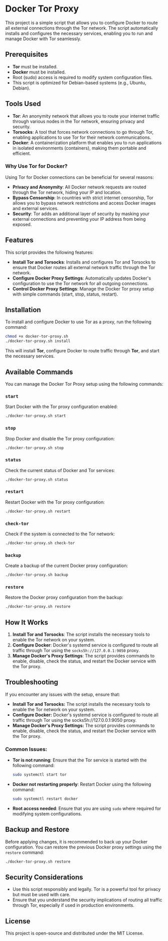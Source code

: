 
# Docker Tor Proxy

This project is a simple script that allows you to configure Docker to route all external connections through the Tor network. The script automatically installs and configures the necessary services, enabling you to run and manage Docker with Tor seamlessly.

## Prerequisites

- **Tor** must be installed.
- **Docker** must be installed.
- Root (sudo) access is required to modify system configuration files.
- This script is optimized for Debian-based systems (e.g., Ubuntu, Debian).

## Tools Used

- **Tor**: An anonymity network that allows you to route your internet traffic through various nodes in the Tor network, ensuring privacy and security.
- **Torsocks**: A tool that forces network connections to go through Tor, enabling applications to use Tor for their network communications.
- **Docker**: A containerization platform that enables you to run applications in isolated environments (containers), making them portable and efficient.

### Why Use Tor for Docker?

Using Tor for Docker connections can be beneficial for several reasons:
- **Privacy and Anonymity**: All Docker network requests are routed through the Tor network, hiding your IP and location.
- **Bypass Censorship**: In countries with strict internet censorship, Tor allows you to bypass network restrictions and access Docker images and external services.
- **Security**: Tor adds an additional layer of security by masking your external connections and preventing your IP address from being exposed.

## Features

This script provides the following features:
- **Install Tor and Torsocks**: Installs and configures Tor and Torsocks to ensure that Docker routes all external network traffic through the Tor network.
- **Configure Docker Proxy Settings**: Automatically updates Docker's configuration to use the Tor network for all outgoing connections.
- **Control Docker Proxy Settings**: Manage the Docker Tor proxy setup with simple commands (start, stop, status, restart).

## Installation

To install and configure Docker to use Tor as a proxy, run the following command:

```bash
chmod +x docker-tor-proxy.sh
./docker-tor-proxy.sh install
```

This will install **Tor**, configure Docker to route traffic through **Tor**, and start the necessary services.

## Available Commands

You can manage the Docker Tor Proxy setup using the following commands:

### `start`

Start Docker with the Tor proxy configuration enabled:

```bash
./docker-tor-proxy.sh start
```

### `stop`

Stop Docker and disable the Tor proxy configuration:

```bash
./docker-tor-proxy.sh stop
```

### `status`

Check the current status of Docker and Tor services:

```bash
./docker-tor-proxy.sh status
```

### `restart`

Restart Docker with the Tor proxy configuration:

```bash
./docker-tor-proxy.sh restart
```

### `check-tor`

Check if the system is connected to the Tor network:

```bash
./docker-tor-proxy.sh check-tor
```

### `backup`

Create a backup of the current Docker proxy configuration:

```bash
./docker-tor-proxy.sh backup
```

### `restore`

Restore the Docker proxy configuration from the backup:

```bash
./docker-tor-proxy.sh restore
```

## How It Works

1. **Install Tor and Torsocks**: The script installs the necessary tools to enable the Tor network on your system.
2. **Configure Docker**: Docker's systemd service is configured to route all traffic through Tor using the `socks5h://127.0.0.1:9050` proxy.
3. **Manage Docker's Proxy Settings**: The script provides commands to enable, disable, check the status, and restart the Docker service with the Tor proxy.

## Troubleshooting

If you encounter any issues with the setup, ensure that:
- **Install Tor and Torsocks:** The script installs the necessary tools to enable the Tor network on your system.
- **Configure Docker:** Docker's systemd service is configured to route all traffic through Tor using the socks5h://127.0.0.1:9050 proxy.
- **Manage Docker's Proxy Settings:** The script provides commands to enable, disable, check the status, and restart the Docker service with the Tor proxy.

### Common Issues:
- **Tor is not running**: Ensure that the Tor service is started with the following command:
  ```bash
  sudo systemctl start tor
  ```
- **Docker not restarting properly**: Restart Docker using the following command:
  ```bash
  sudo systemctl restart docker
  ```
- **Root access needed**: Ensure that you are using `sudo` where required for modifying system configurations.

## Backup and Restore

Before applying changes, it is recommended to back up your Docker configuration. You can restore the previous Docker proxy settings using the `restore` command:

```bash
./docker-tor-proxy.sh restore
```

## Security Considerations

- Use this script responsibly and legally. Tor is a powerful tool for privacy but must be used with care.
- Ensure that you understand the security implications of routing all traffic through Tor, especially if used in production environments.

## License

This project is open-source and distributed under the MIT License.
